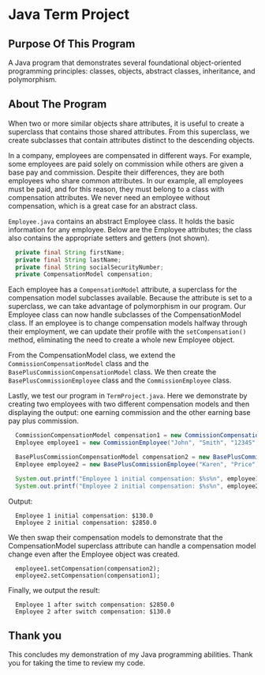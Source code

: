 # Java Term Project

## Purpose Of This Program
A Java program that demonstrates several foundational object-oriented programming principles: classes, objects, abstract classes, inheritance, and polymorphism.

## About The Program
When two or more similar objects share attributes, it is useful to create a superclass that contains those shared attributes. From this superclass, we create subclasses that contain attributes distinct to the descending objects. 

In a company, employees are compensated in different ways. For example, some employees are paid solely on commission while others are given a base pay and commission. Despite their differences, they are both employees who share common attributes. In our example, all employees must be paid, and for this reason, they must belong to a class with compensation attributes. We never need an employee without compensation, which is a great case for an abstract class.

`Employee.java` contains an abstract Employee class. It holds the basic information for any employee. Below are the Employee attributes; the class also contains the appropriate setters and getters (not shown).
```java
  private final String firstName;
  private final String lastName;
  private final String socialSecurityNumber;
  private CompensationModel compensation;
```
Each employee has a `CompensationModel` attribute, a superclass for the compensation model subclasses available. Because the attribute is set to a superclass, we can take advantage of polymorphism in our program. Our Employee class can now handle subclasses of the CompensationModel class. If an employee is to change compensation models halfway through their employment, we can update their profile with the `setCompensation()` method, eliminating the need to create a whole new Employee object.

From the CompensationModel class, we extend the `CommissionCompensationModel` class and the `BasePlusCommissionCompensationModel` class. We then create the `BasePlusCommissionEmployee` class and the `CommissionEmployee` class.

Lastly, we test our program in `TermProject.java`. Here we demonstrate by creating two employees with two different compensation models and then displaying the output: one earning commission and the other earning base pay plus commission.
```java
  CommissionCompensationModel compensation1 = new CommissionCompensationModel(1300.00, 0.10);
  Employee employee1 = new CommissionEmployee("John", "Smith", "12345", compensation1);

  BasePlusCommissionCompensationModel compensation2 = new BasePlusCommissionCompensationModel(3000.00, 0.35, 1800.00);
  Employee employee2 = new BasePlusCommissionEmployee("Karen", "Price", "22222", compensation2);

  System.out.printf("Employee 1 initial compensation: $%s%n", employee1.earnings());
  System.out.printf("Employee 2 initial compensation: $%s%n", employee2.earnings());
```

Output:
```
  Employee 1 initial compensation: $130.0
  Employee 2 initial compensation: $2850.0
```

We then swap their compensation models to demonstrate that the CompensationModel superclass attribute can handle a compensation model change even after the Employee object was created.
```
  employee1.setCompensation(compensation2);
  employee2.setCompensation(compensation1);
```
Finally, we output the result:
```
  Employee 1 after switch compensation: $2850.0
  Employee 2 after switch compensation: $130.0
```

## Thank you
This concludes my demonstration of my Java programming abilities.
Thank you for taking the time to review my code.



